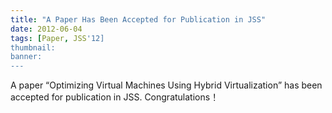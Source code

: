 ```yaml
---
title: "A Paper Has Been Accepted for Publication in JSS"
date: 2012-06-04
tags: [Paper, JSS'12]
thumbnail:
banner: 
---
```

A paper “Optimizing Virtual Machines Using Hybrid Virtualization” has been accepted for publication in JSS. Congratulations！
